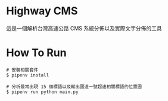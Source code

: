 Highway CMS
===========

這是一個解析台灣高速公路 CMS 系統分佈以及實際文字分佈的工具


How To Run
==========

```
# 安裝相關套件
$ pipenv install

# 分析最常出現 15 個標語以及輸出國道一號超速相關標語的位置圖
$ pipenv run python main.py
```
